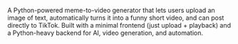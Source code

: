 A Python-powered meme-to-video generator that lets users upload an image of text, automatically turns it into a funny short video, and can post directly to TikTok. Built with a minimal frontend (just upload + playback) and a Python-heavy backend for AI, video generation, and automation.